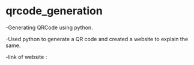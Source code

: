 # qrcode_generation
-Generating QRCode using python.

-Used python to generate a QR code and created a website to explain the same.

-link of website : 
